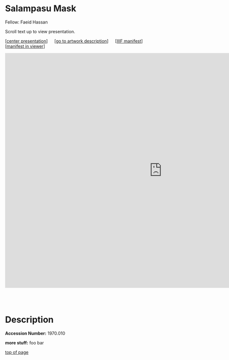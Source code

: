# Salampasu Mask

Fellow: Faeid Hassan

Scroll text up to view presentation.

\[[center presentation](#viewer)\] &emsp; \[[go to artwork description](#description)\] &emsp; \[<a href="https://baskaufs.github.io/iiif/hassan/salampasu_mask.json" target="_blank">IIIF manifest</a>\] &emsp; \[<a href="https://projectmirador.org/embed/?iiif-content=https://baskaufs.github.io/iiif/hassan/salampasu_mask.json" target="_blank">manifest in viewer</a>\]

<iframe id="viewer" src="https://www.exhibit.so/exhibits/eq8JqTHzlejEYQoB3mpc?embedded=true" width="1024" height="768" allowfullscreen allow="autoplay" frameborder="0"></iframe>

<br/><br/>

# Description

**Accession Number:** 1970.010

**more stuff:** foo bar

[top of page](#title)
